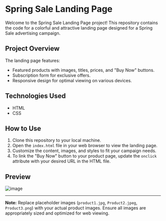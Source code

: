 # Spring Sale Landing Page

Welcome to the Spring Sale Landing Page project! This repository contains the code for a colorful and attractive landing page designed for a Spring Sale advertising campaign.

## Project Overview

The landing page features:

- Featured products with images, titles, prices, and "Buy Now" buttons.
- Subscription form for exclusive offers.
- Responsive design for optimal viewing on various devices.

## Technologies Used

- HTML
- CSS

## How to Use

1. Clone this repository to your local machine.
2. Open the `index.html` file in your web browser to view the landing page.
3. Customize the content, images, and styles to fit your campaign needs.
4. To link the "Buy Now" button to your product page, update the `onclick` attribute with your desired URL in the HTML file.

## Preview
![image](https://github.com/udaykshatriya/-landing-page/assets/104297509/66d9b49e-213b-4fc1-b6d1-73f0cb893609)


---

**Note:** Replace placeholder images (`product1.jpg`, `Product2.jpeg`, `Product3.png`) with your actual product images. Ensure all images are appropriately sized and optimized for web viewing.

